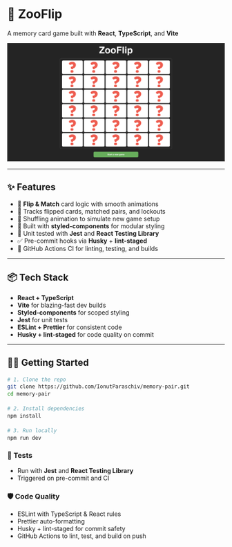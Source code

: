 # 🐾 ZooFlip

A memory card game built with **React**, **TypeScript**, and **Vite**

![screenshot](./screenshot.png)

---

## ✨ Features

- 🔁 **Flip & Match** card logic with smooth animations
- 🧠 Tracks flipped cards, matched pairs, and lockouts
- 🧩 Shuffling animation to simulate new game setup
- 🎨 Built with **styled-components** for modular styling
- 🧪 Unit tested with **Jest** and **React Testing Library**
- ✅ Pre-commit hooks via **Husky** + **lint-staged**
- 🚀 GitHub Actions CI for linting, testing, and builds

---

## 📦 Tech Stack

- **React + TypeScript**
- **Vite** for blazing-fast dev builds
- **Styled-components** for scoped styling
- **Jest** for unit tests
- **ESLint + Prettier** for consistent code
- **Husky + lint-staged** for code quality on commit

---

## 🧑‍💻 Getting Started

```bash
# 1. Clone the repo
git clone https://github.com/IonutParaschiv/memory-pair.git
cd memory-pair

# 2. Install dependencies
npm install

# 3. Run locally
npm run dev
```
### 🧪 Tests

- Run with **Jest** and **React Testing Library**
- Triggered on pre-commit and CI

### 🛡 Code Quality

- ESLint with TypeScript & React rules
- Prettier auto-formatting
- Husky + lint-staged for commit safety
- GitHub Actions to lint, test, and build on push